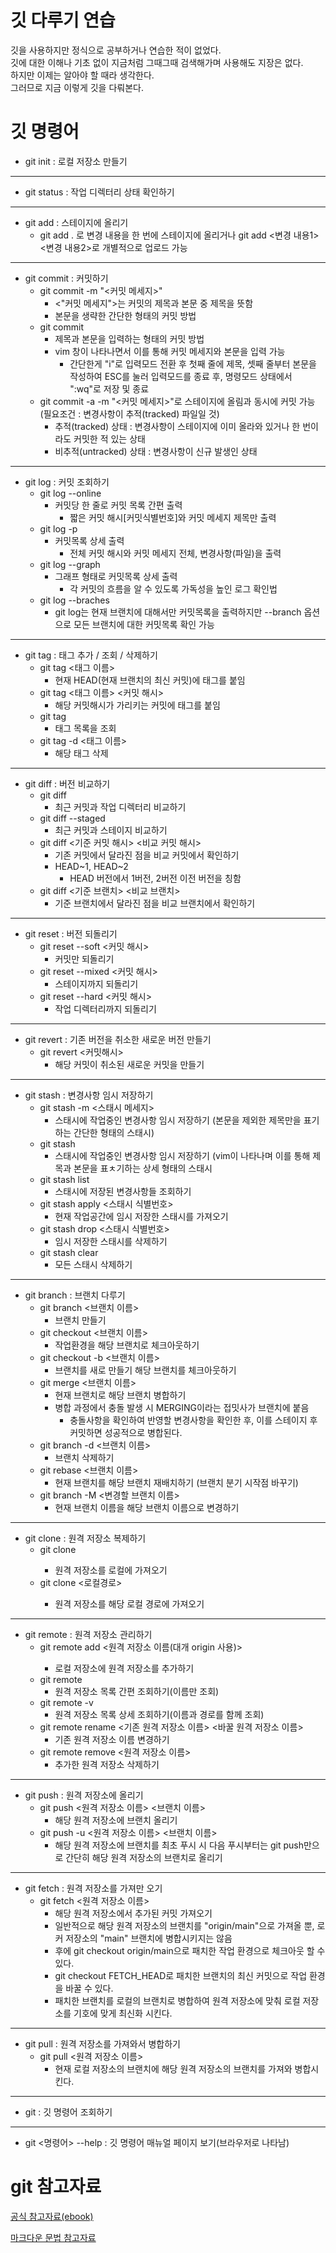 깃 다루기 연습
===
깃을 사용하지만 정식으로 공부하거나 연습한 적이 없었다.   
깃에 대한 이해나 기초 없이 지금처럼 그때그때 검색해가며 사용해도 지장은 없다.   
하지만 이제는 알아야 할 때라 생각한다.   
그러므로 지금 이렇게 깃을 다뤄본다.   

깃 명령어
===
* git init : 로컬 저장소 만들기
---
* git status : 작업 디렉터리 상태 확인하기
---
* git add : 스테이지에 올리기
    * git add . 로 변경 내용을 한 번에 스테이지에 올리거나 git add <변경 내용1> <변경 내용2>로 개별적으로 업로드 가능
---
* git commit : 커밋하기
    * git commit -m "<커밋 메세지>"
        *  <"커밋 메세지">는 커밋의 제목과 본문 중 제목을 뜻함 
        * 본문을 생략한 간단한 형태의 커밋 방법
    * git commit
        * 제목과 본문을 입력하는 형태의 커밋 방법
        * vim 창이 나타나면서 이를 통해 커밋 메세지와 본문을 입력 가능
            * 간단한게 "i"로 입력모드 전환 후 첫째 줄에 제목, 셋째 줄부터 본문을 작성하여 ESC를 눌러 입력모드를 종료 후, 명령모드 상태에서 ":wq"로 저장 및 종료
    * git commit -a -m "<커밋 메세지>"로 스테이지에 올림과 동시에 커밋 가능 (필요조건 : 변경사항이 추적(tracked) 파일일 것)
        * 추적(tracked) 상태 : 변경사항이 스테이지에 이미 올라와 있거나 한 번이라도 커밋한 적 있는 상태
        * 비추적(untracked) 상태 : 변경사항이 신규 발생인 상태 
---        
* git log : 커밋 조회하기
    * git log --online
        * 커밋당 한 줄로 커밋 목록 간편 출력
            * 짧은 커밋 해시[커밋식별번호]와 커밋 메세지 제목만 출력
    * git log -p
        * 커밋목록 상세 출력
            * 전체 커밋 해시와 커밋 메세지 전체, 변경사항(파일)을 출력
    * git log --graph
        * 그래프 형태로 커밋목록 상세 출력
            * 각 커밋의 흐름을 알 수 있도록 가독성을 높인 로그 확인법
    * git log --braches
        * git log는 현재 브랜치에 대해서만 커밋목록을 출력하지만 --branch 옵션으로 모든 브랜치에 대한 커밋목록 확인 가능
---
* git tag : 태그 추가 / 조회 / 삭제하기
    * git tag <태그 이름>
        * 현재 HEAD(현재 브랜치의 최신 커밋)에 태그를 붙임
    * git tag <태그 이름> <커밋 해시> 
        * 해당 커밋해시가 가리키는 커밋에 태그를 붙임
    * git tag
        * 태그 목록을 조회
    * git tag -d <태그 이름>
        * 해당 태그 삭제
---
* git diff : 버전 비교하기
    * git diff
        * 최근 커밋과 작업 디렉터리 비교하기
    * git diff --staged
        *  최근 커밋과 스테이지 비교하기
    * git diff <기준 커밋 해시> <비교 커밋 해시>
        * 기존 커밋에서 달라진 점을 비교 커밋에서 확인하기
        * HEAD~1, HEAD~2
            * HEAD 버전에서 1버전, 2버전 이전 버전을 칭함
    * git diff <기준 브랜치> <비교 브랜치>
        * 기준 브랜치에서 달라진 점을 비교 브랜치에서 확인하기
---
* git reset : 버전 되돌리기
    * git reset --soft <커밋 해시>
        * 커밋만 되돌리기
    * git reset --mixed <커밋 해시>
        * 스테이지까지 되돌리기
    * git reset --hard <커밋 해시>
        * 작업 디렉터리까지 되돌리기
---
* git revert : 기존 버전을 취소한 새로운 버전 만들기
    * git revert <커밋해시>
        * 해당 커밋이 취소된 새로운 커밋을 만들기
---
* git stash : 변경사항 임시 저장하기
    * git stash -m <스태시 메세지>
        * 스태시에 작업중인 변경사항 임시 저장하기 (본문을 제외한 제목만을 표기하는 간단한 형태의 스태시)
    * git stash 
        * 스태시에 작업중인 변경사항 임시 저장하기 (vim이 나타나며 이를 통해 제목과 본문을 표ㅊ기하는 상세 형태의 스태시
    * git stash list
        * 스태시에 저장된 변경사항들 조회하기
    * git stash apply <스태시 식별번호>
        * 현재 작업공간에 임시 저장한 스태시를 가져오기
    * git stash drop <스태시 식별번호>
        * 임시 저장한 스태시를 삭제하기
    * git stash clear
        * 모든 스태시 삭제하기
---
* git branch : 브랜치 다루기
    * git branch <브랜치 이름>
        * 브랜치 만들기
    * git checkout <브랜치 이름>
        * 작업환경을 해당 브랜치로 체크아웃하기
    * git checkout -b <브랜치 이름>
        * 브랜치를 새로 만들기 해당 브랜치를 체크아웃하기
    * git merge <브랜치 이름>
        * 현재 브랜치로 해당 브랜치 병합하기
        * 병합 과정에서 충돌 발생 시 MERGING이라는 접밋사가 브랜치에 붙음 
            * 충돌사항을 확인하여 반영할 변경사항을 확인한 후, 이를 스테이지 후 커밋하면 성공적으로 병합된다.
    * git branch -d <브랜치 이름>
        * 브랜치 삭제하기
    * git rebase <브랜치 이름>
        * 현재 브랜치를 해당 브랜치 재배치하기 (브랜치 분기 시작점 바꾸기)
    * git branch -M <변경할 브랜치 이름>
        * 현재 브랜치 이름을 해당 브랜치 이름으로 변경하기
---
* git clone : 원격 저장소 복제하기
    * git clone <URL>
        * 원격 저장소를 로컬에 가져오기
    * git clone <URL> <로컬경로>
        * 원격 저장소를 해당 로컬 경로에 가져오기
---
* git remote : 원격 저장소 관리하기
    * git remote add <원격 저장소 이름(대개 origin 사용)><URL>
        * 로컬 저장소에 원격 저장소를 추가하기
    * git remote
        * 원격 저장소 목록 간편 조회하기(이름만 조회)
    * git remote -v
        * 원격 저장소 목록 상세 조회하기(이름과 경로를 함께 조회)
    * git remote rename <기존 원격 저장소 이름> <바꿀 원격 저장소 이름>
        * 기존 원격 저장소 이름 변경하기
    * git remote remove <원격 저장소 이름>
        * 추가한 원격 저장소 삭제하기
---
* git push : 원격 저장소에 올리기
    * git push <원격 저장소 이름> <브랜치 이름>
        * 해당 원격 저장소에 브랜치 올리기
    * git push -u <원격 저장소 이름> <브랜치 이름>
        * 해당 원격 저장소에 브랜치를 최초 푸시 시 다음 푸시부터는 git push만으로 간단히 해당 원격 저장소의 브랜치로 올리기
---
* git fetch : 원격 저장소를 가져만 오기
    * git fetch <원격 저장소 이름>
        * 해당 원격 저장소에서 추가된 커밋 가져오기
        * 일반적으로 해당 원격 저장소의 브랜치를 "origin/main"으로 가져올 뿐, 로커 저장소의 "main" 브랜치에 병합시키지는 않음
        * 후에 git checkout origin/main으로 패치한 작업 환경으로 체크아웃 할 수 있다.
        * git checkout FETCH_HEAD로 패치한 브랜치의 최신 커밋으로 작업 환경을 바꿀 수 있다.
        * 패치한 브랜치를 로컬의 브랜치로 병합하여 원격 저장소에 맞춰 로컬 저장소를 기호에 맞게 최신화 시킨다.
---
* git pull : 원격 저장소를 가져와서 병합하기
    * git pull <원격 저장소 이름>
        * 현재 로컬 저장소의 브랜치에 해당 원격 저장소의 브랜치를 가져와 병합시킨다.
---
* git : 깃 명령어 조회하기
---
* git <명령어> --help : 깃 명령어 매뉴얼 페이지 보기(브라우저로 나타남)

git 참고자료
===
[공식 참고자료(ebook)](https://git-scm.com/book/ko/v2, "ebook link in korean")

[마크다운 문법 참고자료](https://gist.github.com/ihoneymon/652be052a0727ad59601, "마크다운 문법 참고자료")


        
   
